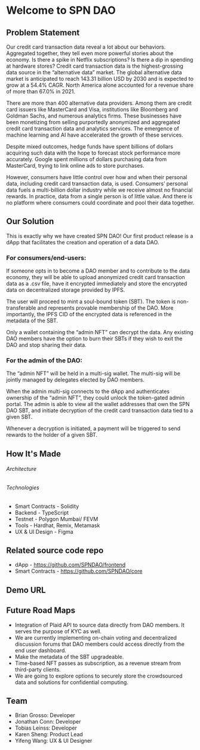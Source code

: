 

# Welcome to SPN DAO


## Problem Statement

Our credit card transaction data reveal a lot about our behaviors. Aggregated together, they tell even more powerful stories about the economy. Is there a spike in Netflix subscriptions? Is there a dip in spending at hardware stores? Credit card transaction data is the highest-grossing data source in the “alternative data” market. The global alternative data market is anticipated to reach 143.31 billion USD by 2030 and is expected to grow at a 54.4% CAGR. North America alone accounted for a revenue share of more than 67.0% in 2021. 

There are more than 400 alternative data providers. Among them are credit card issuers like MasterCard and Visa, institutions like Bloomberg and Goldman Sachs, and numerous analytics firms. These businesses have been monetizing from selling purportedly anonymized and aggregated credit card transaction data and analytics services. The emergence of machine learning and AI have accelerated the growth of these services.

Despite mixed outcomes, hedge funds have spent billions of dollars acquiring such data with the hope to forecast stock performance more accurately. Google spent millions of dollars purchasing data from MasterCard, trying to link online ads to store purchases. 

However, consumers have little control over how and when their personal data, including credit card transaction data, is used. Consumers’ personal data fuels a multi-billion dollar industry while we receive almost no financial rewards. In practice, data from a single person is of little value. And there is no platform where consumers could coordinate and pool their data together. 


## Our Solution

This is exactly why we have created SPN DAO! Our first product release is a dApp that facilitates the creation and operation of a data DAO.

### For consumers/end-users: 

If someone opts in to become a DAO member and to contribute to the data economy, they will be able to upload anonymized credit card transaction data as a .csv file, have it encrypted immediately and store the encrypted data on decentralized storage provided by IPFS.

The user will proceed to mint a soul-bound token (SBT). The token is non-transferable and represents provable membership of the DAO. More importantly, the IPFS CID of the encrypted data is referenced in the metadata of the SBT.

Only a wallet containing the “admin NFT” can decrypt the data. Any existing DAO members have the option to burn their SBTs if they wish to exit the DAO and stop sharing their data. 

### For the admin of the DAO:

The “admin NFT” will be held in a multi-sig wallet. The multi-sig will be jointly managed by delegates elected by DAO members.

When the admin multi-sig connects to the dApp and authenticates ownership of the “admin NFT”, they could unlock the token-gated admin portal. The admin is able to view all the wallet addresses that own the SPN DAO SBT, and initiate decryption of the credit card transaction data tied to a given SBT.

Whenever a decryption is initiated, a payment will be triggered to send rewards to the holder of a given SBT.


## How It's Made

###### Architecture

###### Technologies

- Smart Contracts - Solidity
- Backend - TypeScript
- Testnet - Polygon Mumbai/ FEVM
- Tools - Hardhat, Remix, Metamask
- UX & UI Design - Figma

## Related source code repo

* dApp - https://github.com/SPNDAO/frontend
* Smart Contracts - https://github.com/SPNDAO/core

## Demo URL


##  Future Road Maps

- Integration of Plaid API to source data directly from DAO members. It serves the purpose of KYC as well. 
- We are currently implementing on-chain voting and decentralized discussion forums that DAO members could access directly from the end user dashboard. 
- Make the metadata of the SBT upgradeable. 
- Time-based NFT passes as subscription, as a revenue stream from third-party clients. 
- We are going to explore options to securely store the crowdsourced data and solutions for confidential computing. 


## Team

* Brian Grosso: Developer
* Jonathan Conn: Developer
* Tobias Leinss: Developer
* Karen Sheng: Product Lead
* Yifeng Wang: UX & UI Designer
